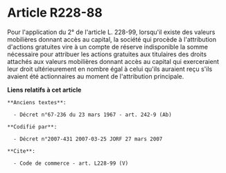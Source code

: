 # Article R228-88

Pour l'application du 2° de l'article L. 228-99, lorsqu'il existe des valeurs mobilières donnant accès au capital, la société
qui procède à l'attribution d'actions gratuites vire à un compte de réserve indisponible la somme nécessaire pour attribuer
les actions gratuites aux titulaires des droits attachés aux valeurs mobilières donnant accès au capital qui exerceraient
leur droit ultérieurement en nombre égal à celui qu'ils auraient reçu s'ils avaient été actionnaires au moment de
l'attribution principale.

**Liens relatifs à cet article**

	**Anciens textes**:

	  - Décret n°67-236 du 23 mars 1967 - art. 242-9 (Ab)

	**Codifié par**:

	  - Décret n°2007-431 2007-03-25 JORF 27 mars 2007

	**Cite**:

	  - Code de commerce - art. L228-99 (V)
